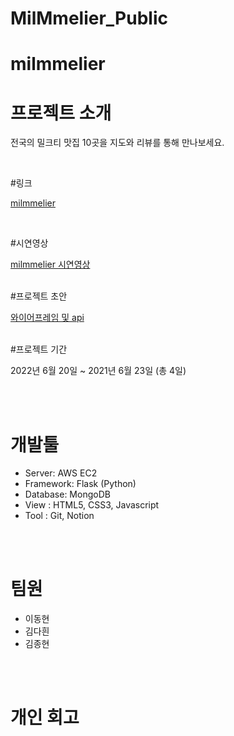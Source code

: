# MilMmelier_Public

# milmmelier


# 프로젝트 소개

전국의 밀크티 맛집 10곳을 지도와 리뷰를 통해 만나보세요.

<br/>


#링크

[milmmelier](http://54.180.105.208/login)

<br/>

#시연영상

[milmmelier 시연영상](https://www.youtube.com/watch?v=5FVSqzKxk8o)
<br/>
<br/>

#프로젝트 초안

[와이어프레임 및 api](https://www.notion.so/Chapter-1-7b453548af8341dc815f17033f44df72)
<br/>
<br/>

#프로젝트 기간

2022년 6월 20일 ~ 2021년 6월 23일 (총 4일)

<br/>
<br/>

# 개발툴

-   Server: AWS EC2 
-   Framework: Flask (Python)
-   Database: MongoDB
-   View : HTML5, CSS3, Javascript
-   Tool : Git, Notion

<br/>
<br/>

# 팀원

-   이동현
-   김다흰
-   김종현

<br/>
<br/>

# 개인 회고
